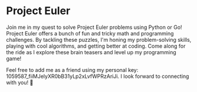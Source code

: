 # Project Euler

Join me in my quest to solve Project Euler problems using Python or Go! Project Euler offers a bunch of fun and tricky math and programming challenges. By tackling these puzzles, I'm honing my problem-solving skills, playing with cool algorithms, and getting better at coding. Come along for the ride as I explore these brain teasers and level up my programming game!

Feel free to add me as a friend using my personal key: 1059587_fiiMJelyXR0bB31yLp2xLvfWPRzAriJi. I look forward to connecting with you! 👋